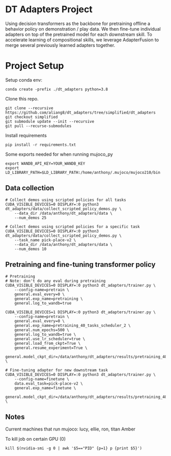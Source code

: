 # DT Adapters Project

Using decision transformers as the backbone for pretraining offline a behavior policy on demonstration / play data. We then fine-tune individual adapters on top of the pretrained model for each downstream skill. To accelerate learning of compositional skills, we leverage AdapterFusion to merge several previously learned adapters together. 

# Project Setup

Setup conda env:
```
conda create -prefix ./dt_adapters python=3.8
```

Clone this repo. 
```
git clone --recursive https://github.com/aliang8/dt_adapters/tree/simplified/dt_adapters
git checkout simplified
git submodule update --init --recursive
git pull --recurse-submodules
```

Install requirements
```
pip install -r requirements.txt
```

Some exports needed for when running mujoco_py
```
export WANDB_API_KEY=YOUR_WANDB_KEY
export LD_LIBRARY_PATH=$LD_LIBRARY_PATH:/home/anthony/.mujoco/mujoco210/bin
``` 

## Data collection
```
# Collect demos using scripted policies for all tasks 
CUDA_VISIBLE_DEVICES=0 DISPLAY=:0 python3 dt_adapters/data/collect_scripted_policy_demos.py \
    --data_dir /data/anthony/dt_adapters/data \
    --num_demos 25

# Collect demos using scripted policies for a specific task
CUDA_VISIBLE_DEVICES=0 DISPLAY=:0 python3 dt_adapters/data/collect_scripted_policy_demos.py \
    --task_name pick-place-v2 \
    --data_dir /data/anthony/dt_adapters/data \
    --num_demos 10
```

## Pretraining and fine-tuning transformer policy
```
# Pretraining
# Note: don't do any eval during pretraining
CUDA_VISIBLE_DEVICES=0 DISPLAY=:0 python3 dt_adapters/trainer.py \
    --config-name=pretrain \
    general.eval_every=0 \
    general.exp_name=pretraining \
    general.log_to_wandb=true

CUDA_VISIBLE_DEVICES=1 DISPLAY=:0 python3 dt_adapters/trainer.py \
    --config-name=pretrain \
    general.eval_every=0 \
    general.exp_name=pretraining_40_tasks_scheduler_2 \
    general.num_epochs=500 \
    general.log_to_wandb=true \
    general.use_lr_scheduler=true \
    general.load_from_ckpt=True \
    general.resume_experiment=True \
    general.model_ckpt_dir=/data/anthony/dt_adapters/results/pretraining_40_tasks_2 \

# Fine-tuning adapter for new downstream task
CUDA_VISIBLE_DEVICES=0 DISPLAY=:0 python3 dt_adapters/trainer.py \
    --config-name=finetune \
    data.eval_task=pick-place-v2 \
    general.exp_name=finetune \
    general.model_ckpt_dir=/data/anthony/dt_adapters/results/pretraining_40_tasks_3 \
```

## Notes
Current machines that run mujoco: lucy, ellie, ron, titan
Amber

To kill job on certain GPU (0)
```
kill $(nvidia-smi -g 0 | awk '$5=="PID" {p=1} p {print $5}')
```